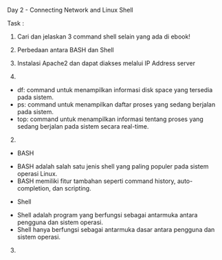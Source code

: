 Day 2 - Connecting Network and Linux Shell

Task :
1. Cari dan jelaskan 3 command shell selain yang ada di ebook!
2. Perbedaan antara BASH dan Shell
3. Instalasi Apache2 dan dapat diakses melalui IP Address server

1. 
- df: command untuk menampilkan informasi disk space yang tersedia pada sistem.
- ps: command untuk menampilkan daftar proses yang sedang berjalan pada sistem.
- top: command untuk menampilkan informasi tentang proses yang sedang berjalan pada sistem secara real-time.

2. 
* BASH
- BASH adalah salah satu jenis shell yang paling populer pada sistem operasi Linux.
- BASH memiliki fitur tambahan seperti command history, auto-completion, dan scripting.

* Shell
- Shell adalah program yang berfungsi sebagai antarmuka antara pengguna dan sistem operasi.
- Shell hanya berfungsi sebagai antarmuka dasar antara pengguna dan sistem operasi.

3. 
